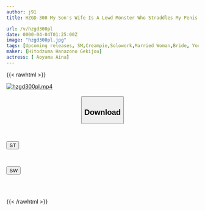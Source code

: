 ```yaml
---
author: j91
title: HZGD-300 My Son's Wife Is A Lewd Monster Who Straddles My Penis And Goes Crazy With Her Legs Spread Wide - Aina Aoyama

url: /v/hzgd300pl
date: 0000-04-04T01:25:00Z
image: "hzgd300pl.jpg"
tags: [Upcoming releases, SM,Creampie,Solowork,Married Woman,Bride, Young Wife,Slender,Drama	]
maker: [Hitodzuma Hanazono Gekijou]
actress: [ Aoyama Aina]
---
```



{{< rawhtml >}}

<div class="video" data-videoid="pending_link.html">
    <a href="javascript:;">
        <img src="/v/hzgd300pl/hzgd300pl.jpg" width="WIDTH" height="HEIGHT" alt="hzgd300pl.mp4" loading="lazy">
    </a>
</div>

<script type="text/javascript" src="https://j91.asia/asset/on-demand-pend.js"></script>

<br>
  <link rel="stylesheet" href="https://j91.asia/asset/bs5.css">
  
  <center>
  <button class="btn btn-primary" type="button" data-bs-toggle="collapse" data-bs-target=".multi-collapse" aria-expanded="false" aria-controls="multiCollapseExample1 multiCollapseExample2"><h2>Download</h2></button></center>
</p>
<div class="row">
  <div class="col">
    <div class="collapse multi-collapse" id="multiCollapseExample1">
      <div class="card card-body">
	      	      <br>
<div class="buttons">  
<p><a href="https://j91.asia/pending_link.html" target="_blank"><button class="btn-hover color-3"><i class="fa fa-download"></i> ST</button></a></p></div>
    </div>
  </div>
</div>
  <div class="col">
    <div class="collapse multi-collapse" id="multiCollapseExample2">
      <div class="card card-body">
	      <br>
<div class="buttons">
<p><a href="https://j91.asia/pending_link.html" target="_blank"><button class="btn-hover color-2"><i class="fa fa-download"></i> SW</button></a></p></div>
<br><br>
      </div>
    </div>
  </div>
</div>

{{< /rawhtml >}}